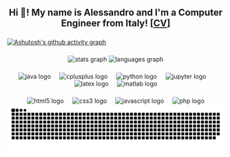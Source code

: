 <h2 align="center">Hi 👋! My name is Alessandro and I'm a Computer Engineer from Italy! [<a href="https://alessandro-trigolo-cv.vercel.app/">CV</a>]</h2>

###

[![Ashutosh's github activity graph](https://github-readme-activity-graph.vercel.app/graph?username=imAlessas&theme=github-compact)](https://github.com/ashutosh00710/github-readme-activity-graph)



###

<div align="center">
  <img src="https://github-readme-stats.vercel.app/api?username=imalessas&hide_title=false&hide_rank=false&show_icons=true&include_all_commits=true&count_private=true&disable_animations=false&theme=github_dark&locale=en&hide_border=false" height="150" alt="stats graph"  />
  <img src="https://github-readme-stats.vercel.app/api/top-langs?username=imalessas&locale=en&hide_title=false&layout=compact&card_width=320&langs_count=6&theme=github_dark&hide_border=false&hide=jupyter%20%notebook,tex,HTML" height="150" alt="languages graph"  />
</div>




###

<div align="center">
  <img src="https://cdn.jsdelivr.net/gh/devicons/devicon/icons/java/java-original.svg" height="40" alt="java logo"  />
  <img width="12" />
  <img src="https://cdn.jsdelivr.net/gh/devicons/devicon/icons/cplusplus/cplusplus-original.svg" height="40" alt="cplusplus logo"  />
  <img width="12" />
  <img src="https://cdn.jsdelivr.net/gh/devicons/devicon/icons/python/python-original.svg" height="40" alt="python logo"  />
  <img width="12" />
  <img src="https://cdn.jsdelivr.net/gh/devicons/devicon/icons/jupyter/jupyter-original.svg" height="40" alt="jupyter logo"  />
  <img width="12" />
  <img src="https://skillicons.dev/icons?i=latex" height="40" alt="latex logo"  />
  <img width="12" />
  <img src="https://cdn.jsdelivr.net/gh/devicons/devicon/icons/matlab/matlab-original.svg" height="40" alt="matlab logo"  />
</div>

###

<div align="center">
  <img src="https://cdn.jsdelivr.net/gh/devicons/devicon/icons/html5/html5-original.svg" height="40" alt="html5 logo"  />
  <img width="12" />
  <img src="https://cdn.jsdelivr.net/gh/devicons/devicon/icons/css3/css3-original.svg" height="40" alt="css3 logo"  />
  <img width="12" />
  <img src="https://cdn.jsdelivr.net/gh/devicons/devicon/icons/javascript/javascript-original.svg" height="40" alt="javascript logo"  />
  <img width="12" />
  <img src="https://cdn.jsdelivr.net/gh/devicons/devicon/icons/php/php-original.svg" height="40" alt="php logo"  />
</div>

<div align="center">
  <img src="https://github.com/imAlessas/imAlessas/blob/output/snake.svg"/>
</div>

<div align="right">
  
</div>
